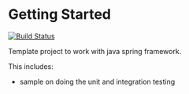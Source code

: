 
# Getting Started
[![Build Status](https://travis-ci.com/souphorn/spring_template.svg?branch=develop)](https://travis-ci.com/souphorn/spring_template)

Template project to work with java spring framework.

This includes:
* sample on doing the unit and integration testing
